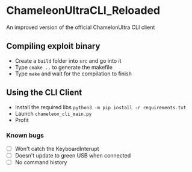 # ChameleonUltraCLI_Reloaded
An improved version of the official ChamelonUltra CLI client

## Compiling exploit binary
- Create a ``build`` folder into ``src`` and go into it
- Type ``cmake ..`` to generate the makefile
- Type ``make`` and wait for the compilation to finish


## Using the CLI Client
- Install the required libs ``python3 -m pip install -r requirements.txt``
- Launch ``chameleon_cli_main.py`` 
- Profit


### Known bugs
- [ ] Won't catch the KeyboardInterupt 
- [ ] Doesn't update to green USB when connected 
- [ ] No command history
